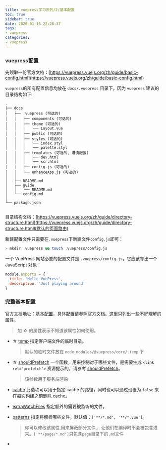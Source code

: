 ```yaml
---
title: vuepress学习系列/2/基本配置
toc: true
sidebar: true
date: 2020-01-16 22:28:37
tags:
- vuepress
categories:
- vuepress
---
```


### vuepress配置

先领取一份官方文档：[https://vuepress.vuejs.org/zh/guide/basic-config.html](https://vuepress.vuejs.org/zh/guide/basic-config.html)

`vuepress`的所有配置信息均放在 `docs/.vuepress` 目录下，因为 `vuepress` 建议的目录结构如下:

```
.
├── docs
│   ├── .vuepress (可选的)
│   │   ├── components (可选的)
│   │   ├── theme (可选的)
│   │   │   └── Layout.vue
│   │   ├── public (可选的)
│   │   ├── styles (可选的)
│   │   │   ├── index.styl
│   │   │   └── palette.styl
│   │   ├── templates (可选的, 谨慎配置)
│   │   │   ├── dev.html
│   │   │   └── ssr.html
│   │   ├── config.js (可选的)
│   │   └── enhanceApp.js (可选的)
│   │ 
│   ├── README.md
│   ├── guide
│   │   └── README.md
│   └── config.md
│ 
└── package.json


```

目录结构文档：[https://vuepress.vuejs.org/zh/guide/directory-structure.html](https://vuepress.vuejs.org/zh/guide/directory-structure.html#默认的页面路由)



新建配置文件只需要在`.vuepress`下新建文件`config.js`即可：

```sh
> mkdir .vuepress && touch .vuepress/config.js
```

一个 VuePress 网站必要的配置文件是 `.vuepress/config.js`，它应该导出一个 JavaScript 对象：

```js
module.exports = {
  title: 'Hello VuePress',
  description: 'Just playing around'
}
```



### 完整基本配置 

官方文档地址：[基本配置](https://vuepress.vuejs.org/zh/config/#基本配置)，具体配置请参照官方文档。这里只列出一些不好理解的属性。

> 加 ☆ 的属性表示不知道该属性如何使用。

- ☆ [temp](https://vuepress.vuejs.org/zh/config/#temp)  指定客户端文件的临时目录。

  > 默认的临时文件放在 `node_modules/@vuepress/core/.temp` 下

- ☆ [shouldPrefetch](https://vuepress.vuejs.org/zh/config/#shouldprefetch)  一个函数，用来控制对于哪些文件，是需要生成 `<link rel="prefetch">` 资源提示的。请参考 [shouldPrefetch](https://ssr.vuejs.org/zh/api/#shouldprefetch)。

  > 该参数用于服务端渲染

- [cache](https://vuepress.vuejs.org/zh/config/#cache)  此选项可以用于指定 cache 的路径，同时也可以通过设置为 `false` 来在每次构建之前删除 cache。

- [extraWatchFiles](https://vuepress.vuejs.org/zh/config/#extrawatchfiles)  指定额外的需要被监听的文件。

- [patterns](https://vuepress.vuejs.org/zh/config/#patterns)  指定将解析哪些文件。默认值：`['**/*.md', '**/*.vue']`。

  > 你可以修改该属性,用来屏蔽部分文件,，让他们在编译时不会被包含进来。`['**/page/*.md']`只包含`page`目录下的`.md`文件

- 